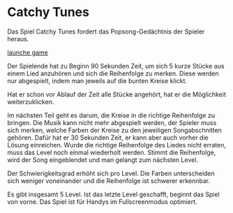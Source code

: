 # Catchy Tunes
Das Spiel Catchy Tunes fordert das Popsong-Gedächtnis der Spieler heraus.

[launche game](https://delila-lenz.github.io/catchy-tunes/)

Der Spielende hat zu Beginn 90 Sekunden Zeit, um sich 5 kurze Stücke aus einem Lied anzuhören und sich die Reihenfolge zu merken. Diese werden nur abgespielt, indem man jeweils auf die bunten Kreise klickt. 

Hat er schon vor Ablauf der Zeit alle Stücke angehört, hat er die Möglichkeit weiterzuklicken. 

Im nächsten Teil geht es darum, die Kreise in die richtige Reihenfolge zu bringen. Die Musik kann nicht mehr abgespielt werden, der Spieler muss sich merken, welche Farben der Kreise zu den jeweiligen Songabschnitten gehören. Dafür hat er 30 Sekunden Zeit, er kann aber auch vorher die Lösung einreichen. 
Wurde die richtige Reihenfolge des Liedes nicht erraten, muss das Level noch einmal wiederholt werden. 
Stimmt die Reihenfolge, wird der Song eingeblendet und man gelangt zum nächsten Level. 


Der Schwierigkeitsgrad erhöht sich pro Level. Die Farben unterscheiden sich weniger voneinander und die Reihenfolge ist schwerer erkennbar.


Es gibt insgesamt 5 Level. Ist das letzte Level geschafft, beginnt das Spiel von vorne.
Das Spiel ist für Handys im Fullscreenmodus optimiert.
